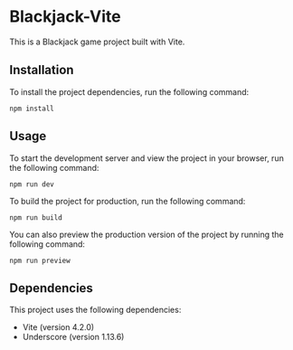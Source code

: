 # Blackjack-Vite

This is a Blackjack game project built with Vite.

## Installation

To install the project dependencies, run the following command:
```
npm install
```
## Usage

To start the development server and view the project in your browser, run the following command:
```
npm run dev
```

To build the project for production, run the following command:
```
npm run build
```
You can also preview the production version of the project by running the following command:
```
npm run preview
```
## Dependencies

This project uses the following dependencies:

- Vite (version 4.2.0)
- Underscore (version 1.13.6)
